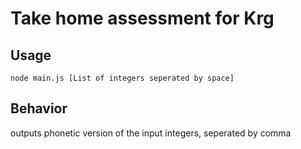 # Take home assessment for Krg
## Usage
```
node main.js [List of integers seperated by space]
```
## Behavior
outputs phonetic version of the input integers, seperated by comma
